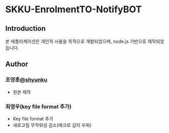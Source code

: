 # SKKU-EnrolmentTO-NotifyBOT

## Introduction
본 애플리케이션은 개인적 사용을 목적으로 개발되었으며, node.js 기반으로 제작되었습니다. <br>

## Author
### 조영훈[@shyunku](https://github.com/cyw320712)
* 원본 제작<br>

### 최영우(key file format 추가)
* Key file format 추가
* 새로고침 무작위성 감소(매크로 감지 우회)
